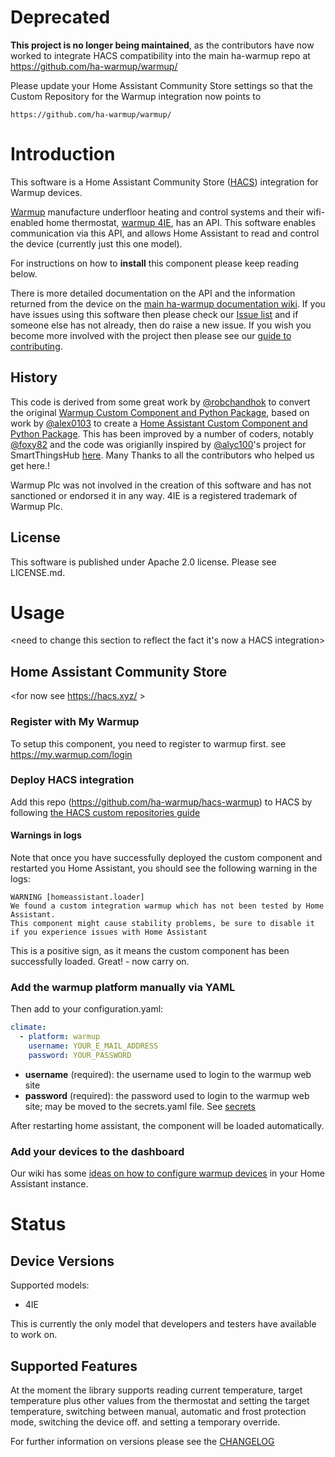 # Deprecated

**This project is no longer being maintained**, 
as the contributors have now worked to 
integrate HACS compatibility into the main
ha-warmup repo at <https://github.com/ha-warmup/warmup/>

Please update your Home Assistant Community Store 
settings so that the Custom Repository for the Warmup integration now points to 

```
https://github.com/ha-warmup/warmup/
```

# Introduction

This software is a Home Assistant Community Store ([HACS](https://hacs.xyz/)) integration for Warmup devices.

[Warmup](https://www.warmup.co.uk/) manufacture underfloor heating and
control systems and their wifi-enabled home thermostat, [warmup
4IE](https://www.warmup.co.uk/thermostats/smart/4ie-underfloor-heating),
has an API. This software enables communication via this API, and allows
Home Assistant to read and control the device (currently just this one
model).

For instructions on how to **install** this component please keep
reading below.

There is more detailed documentation on the API and the information
returned from the device on the [main ha-warmup documentation
wiki](https://github.com/ha-warmup/warmup/wiki). If you have issues
using this software then please check our [Issue
list](https://github.com/ha-warmup/hacs-warmup/issues) and if someone else
has not already, then do raise a new issue. If you wish you become more
involved with the project then please see our [guide to
contributing](https://github.com/ha-warmup/hacs-warmup/blob/master/CONTRIBUTING.md).

## History

This code is derived from some great work by
[\@robchandhok](https://github.com/robchandhok) to convert the original [Warmup
Custom Component and Python
Package](https://github.com/ha-warmup/warmup), based on work by
[\@alex0103](https://github.com/alex-0103) to create a [Home Assistant
Custom Component and Python
Package](https://github.com/alex-0103/warmup4IE). This has been improved
by a number of coders, notably
[\@foxy82](https://github.com/foxy82/warmup4IE) and the code was
origianlly inspired by [\@alyc100](https://github.com/alyc100)\'s
project for SmartThingsHub
[here](https://github.com/alyc100/SmartThingsPublic/blob/master/devicetypes/alyc100/warmup-4ie.src/warmup-4ie.groovy).
Many Thanks to all the contributors who helped us get here.!

Warmup Plc was not involved in the creation of this software and has not
sanctioned or endorsed it in any way. 4IE is a registered trademark of
Warmup Plc.

## License

This software is published under Apache 2.0 license. Please see LICENSE.md.

# Usage

<need to change this section to reflect the fact it's now a HACS integration>

## Home Assistant Community Store

<for now see https://hacs.xyz/ >

### Register with My Warmup

To setup this component, you need to register to warmup first. see
<https://my.warmup.com/login>

### Deploy HACS integration 
Add this repo (https://github.com/ha-warmup/hacs-warmup) to HACS by following [the HACS custom repositories guide](https://hacs.xyz/docs/faq/custom_repositories)

#### Warnings in logs

Note that once you have successfully 
deployed the custom component and restarted you Home Assistant, 
you should see the following warning in the logs:

    WARNING [homeassistant.loader] 
    We found a custom integration warmup which has not been tested by Home Assistant. 
    This component might cause stability problems, be sure to disable it if you experience issues with Home Assistant

This is a positive sign, as it means 
the custom component has been successfully loaded. Great! - now carry on.

### Add the warmup platform manually via YAML

Then add to your configuration.yaml:

```yaml
climate:
  - platform: warmup
    username: YOUR_E_MAIL_ADDRESS
    password: YOUR_PASSWORD
```

-   **username** (required): the username used to login to the warmup
    web site
-   **password** (required): the password used to login to the warmup
    web site; may be moved to the secrets.yaml file. See
    [secrets](https://www.home-assistant.io/docs/configuration/secrets/)

After restarting home assistant, the component will be loaded
automatically.

### Add your devices to the dashboard

Our wiki has some [ideas on how to configure warmup
devices](https://github.com/ha-warmup/warmup/wiki/Configuration-ideas)
in your Home Assistant instance.


# Status

## Device Versions

Supported models:

-   4IE

This is currently the only model that developers and testers have
available to work on.

## Supported Features

At the moment the library supports reading current temperature, target
temperature plus other values from the thermostat and setting the target
temperature, switching between manual, automatic and frost protection
mode, switching the device off. and setting a temporary override.

For further information on versions please see the
[CHANGELOG](https://github.com/ha-warmup/warmup/blob/master/CHANGELOG.md)
